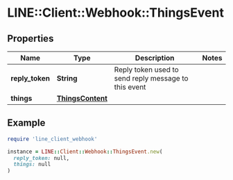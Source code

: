 # LINE::Client::Webhook::ThingsEvent

## Properties

| Name | Type | Description | Notes |
| ---- | ---- | ----------- | ----- |
| **reply_token** | **String** | Reply token used to send reply message to this event |  |
| **things** | [**ThingsContent**](ThingsContent.md) |  |  |

## Example

```ruby
require 'line_client_webhook'

instance = LINE::Client::Webhook::ThingsEvent.new(
  reply_token: null,
  things: null
)
```

